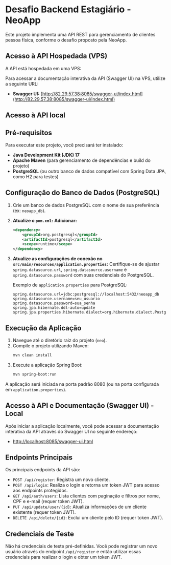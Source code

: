# Desafio Backend Estagiário - NeoApp

Este projeto implementa uma API REST para gerenciamento de clientes pessoa física, conforme o desafio proposto pela NeoApp.

## Acesso à API Hospedada (VPS)

A API está hospedada em uma VPS:

Para acessar a documentação interativa da API (Swagger UI) na VPS, utilize a seguinte URL:

*   **Swagger UI:** [http://82.29.57.38:8085/swagger-ui/index.html](http://82.29.57.38:8085/swagger-ui/index.html)


## Acesso à API local

## Pré-requisitos

Para executar este projeto, você precisará ter instalado:

*   **Java Development Kit (JDK) 17**
*   **Apache Maven** (para gerenciamento de dependências e build do projeto)
*   **PostgreSQL** (ou outro banco de dados compatível com Spring Data JPA, como H2 para testes)

## Configuração do Banco de Dados (PostgreSQL)

1.  Crie um banco de dados PostgreSQL com o nome de sua preferência (ex: `neoapp_db`).
2.  **Atualize o `pom.xml`:**
    **Adicionar:**
    ```xml
    <dependency>
        <groupId>org.postgresql</groupId>
        <artifactId>postgresql</artifactId>
        <scope>runtime</scope>
    </dependency>
    ```

3.  **Atualize as configurações de conexão no `src/main/resources/application.properties`:**
    Certifique-se de ajustar `spring.datasource.url`, `spring.datasource.username` e `spring.datasource.password` com suas credenciais do PostgreSQL.

    Exemplo de `application.properties` para PostgreSQL:
    ```properties
    spring.datasource.url=jdbc:postgresql://localhost:5432/neoapp_db
    spring.datasource.username=seu_usuario
    spring.datasource.password=sua_senha
    spring.jpa.hibernate.ddl-auto=update
    spring.jpa.properties.hibernate.dialect=org.hibernate.dialect.PostgreSQLDialect
    ```

## Execução da Aplicação

1.  Navegue até o diretório raiz do projeto (`neo`).
2.  Compile o projeto utilizando Maven:
    ```bash
    mvn clean install
    ```
3.  Execute a aplicação Spring Boot:
    ```bash
    mvn spring-boot:run
    ```

A aplicação será iniciada na porta padrão 8080 (ou na porta configurada em `application.properties`).

## Acesso à API e Documentação (Swagger UI) - Local

Após iniciar a aplicação localmente, você pode acessar a documentação interativa da API através do Swagger UI no seguinte endereço:

*   [http://localhost:8085/swagger-ui.html](http://localhost:8085/swagger-ui.html)

## Endpoints Principais

Os principais endpoints da API são:

*   `POST /api/register`: Registra um novo cliente.
*   `POST /api/login`: Realiza o login e retorna um token JWT para acesso aos endpoints protegidos.
*   `GET /api/auth/users`: Lista clientes com paginação e filtros por nome, CPF e e-mail (requer token JWT).
*   `PUT /api/update/user/{id}`: Atualiza informações de um cliente existente (requer token JWT).
*   `DELETE /api/delete/{id}`: Exclui um cliente pelo ID (requer token JWT).

## Credenciais de Teste

Não há credenciais de teste pré-definidas. Você pode registrar um novo usuário através do endpoint `/api/register` e então utilizar essas credenciais para realizar o login e obter um token JWT.
